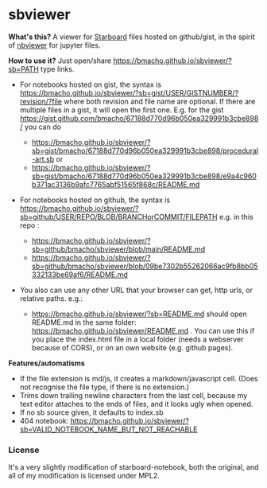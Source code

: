 # sbviewer

**What's this?** 
A viewer for [Starboard](https://starboard.gg/) files hosted on github/gist, in the spirit of [nbviewer](https://nbviewer.org/) for jupyter files. 

**How to use it?** 
Just open/share 
https://bmacho.github.io/sbviewer/?sb=PATH
type links. 

- For notebooks hosted on gist, the syntax is
https://bmacho.github.io/sbviewer/?sb=gist/USER/GISTNUMBER/?revision/?file 
where both revision and file name are optional. If there are multiple files in a gist, it will open the first one. E.g. for the gist https://gist.github.com/bmacho/67188d770d96b050ea329991b3cbe898/ you can do 
  - https://bmacho.github.io/sbviewer/?sb=gist/bmacho/67188d770d96b050ea329991b3cbe898/procedural-art.sb or
  - https://bmacho.github.io/sbviewer/?sb=gist/bmacho/67188d770d96b050ea329991b3cbe898/e9a4c960b371ac3136b9afc7765abf51565f868c/README.md
- For notebooks hosted on github, the syntax is 
https://bmacho.github.io/sbviewer/?sb=github/USER/REPO/BLOB/BRANCHorCOMMIT/FILEPATH e.g. in this repo : 
  - https://bmacho.github.io/sbviewer/?sb=github/bmacho/sbviewer/blob/main/README.md
  - https://bmacho.github.io/sbviewer/?sb=github/bmacho/sbviewer/blob/09be7302b55262066ac9fb8bb05332133be69af6/README.md

- You also can use any other URL that your browser can get, http urls, or relative paths. e.g.:  
  - https://bmacho.github.io/sbviewer/?sb=README.md
should open README.md in the same folder: https://bmacho.github.io/sbviewer/README.md . You can use this if you place the index.html file in a local folder (needs a webserver because of CORS), or on an own website (e.g. github pages).

**Features/automatisms**
- If the file extension is md/js, it creates a markdown/javascript cell. (Does not recognise the file type, if there is no extension.)
- Trims down trailing newline characters from the last cell, because my text editor attaches to the ends of files, and it looks ugly when opened. 
- If no sb source given, it defaults to index.sb
- 404 notebook: https://bmacho.github.io/sbviewer/?sb=VALID_NOTEBOOK_NAME_BUT_NOT_REACHABLE

### License 
It's a very slightly modification of starboard-notebook, both the original, and all of my modification is licensed under MPL2. 
